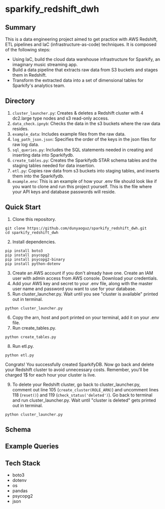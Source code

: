 # sparkify_redshift_dwh

## Summary

This is a data engineering project aimed to get practice with AWS Redshift, ETL pipelines and IaC (infrastructure-as-code) techniques. It is composed of the following steps:

* Using IaC, build the cloud data warehouse infrastructure for Sparkify, an imaginary music streaming app. 
* Build a data pipeline that extracts raw data from S3 buckets and stages them in Redshift.
* Transform the extracted data into a set of dimensional tables for Sparkify's analytics team.

## Directory

1. `cluster_launcher.py`: Creates & deletes a Redshift cluster with 4 dc2.large type nodes and s3 read-only access.
2. `data_check.ipnyb`: Checks the data in the s3 buckets where the raw data resides. 
3. `example_data`: Includes example files from the raw data.
4. `log_path_json.json`: Specifies the order of the keys in the json files for raw log data.
5. `sql_queries.py`: Includes the SQL statements needed in creating and inserting data into Sparkifydb. 
6. `create_tables.py`: Creates the Sparkifydb STAR schema tables and the staging tables needed for data insertion.
7. `etl.py`: Copies raw data from s3 buckets into staging tables, and inserts them into the Sparkifydb.
8. `example.env`: This is an example of how your .env file should look like if you want to clone and run this project yourself. This is the file where your API keys and database passwords will reside. 

## Quick Start

1. Clone this repository.

``` 
git clone https://github.com/dunyaoguz/sparkify_redshift_dwh.git
cd sparkify_redshift_dwh
```

2. Install dependencies.

```
pip install boto3
pip install psycopg2
pip install psycopg2-binary
pip install python-dotenv
```

3. Create an AWS account if you don't already have one. Create an IAM user with admin access from AWS console. Download your credentials.
4. Add your AWS key and secret to your .env file, along with the master user name and password you want to use for your database.
5. Run cluster_launcher.py. Wait until you see "cluster is available" printed out in terminal.

```
python cluster_launcher.py
```

6. Copy the arn, host and port printed on your terminal, add it on your .env file.
7. Run create_tables.py.

```
python create_tables.py
```

8. Run etl.py.

```
python etl.py
```

Congrats! You successfully created SparkifyDB. Now go back and delete your Redshift cluster to avoid unnecessary costs. Remember, you'll be charged 1$ for each hour your cluster is live. 

9. To delete your Redshift cluster, go back to cluster_launcher.py, comment out line 105 (`create_cluster(ROLE_ARN)`) and uncomment lines 118 (`reset()`) and 119 (`check_status('deleted')`). Go back to terminal and run cluster_launcher.py. Wait until "cluster is deleted" gets printed out in terminal.

```
python cluster_launcher.py
```

## Schema


## Example Queries



## Tech Stack
* boto3
* dotenv
* os
* pandas
* psycopg2
* json
